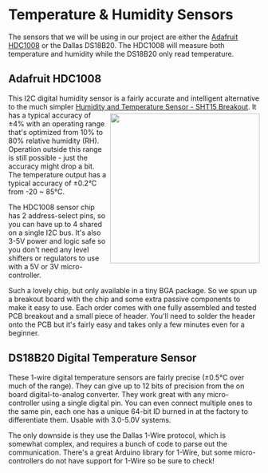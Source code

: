 <!--
title: Temperature & Humidity Sensors
summary: This document completely plagerizes Adafruit's content.
author: Adafruit.com
date Created: March 17, 2016
date Modified:{{ file.mtime }}
filename: sensors.md
-->

# Temperature & Humidity Sensors

The sensors that we will be using in our project are either the [Adafruit HDC1008](https://www.adafruit.com/products/2635) or the Dallas DS18B20. The HDC1008 will measure both temperature and humidity while the DS18B20 only read temperature.

## Adafruit HDC1008 

This I2C digital humidity sensor is a fairly accurate and intelligent alternative to the much simpler [Humidity and Temperature Sensor - SHT15 Breakout](https://www.adafruit.com/products/1638). <img src="https://cdn-shop.adafruit.com/970x728/2635-01.jpg" style="float:right; margin:5px 0 5px 5px; width:300px"> It has a typical accuracy of ±4% with an operating range that's optimized from 10% to 80% relative humidity (RH). Operation outside this range is still possible - just the accuracy might drop a bit. The temperature output has a typical accuracy of ±0.2°C from -20 ~ 85°C.

The HDC1008 sensor chip has 2 address-select pins, so you can have up to 4 shared on a single I2C bus. It's also 3-5V power and logic safe so you don't need any level shifters or regulators to use with a 5V or 3V micro-controller.

Such a lovely chip, but only available in a tiny BGA package. So we spun up a breakout board with the chip and some extra passive components to make it easy to use. Each order comes with one fully assembled and tested PCB breakout and a small piece of header. You'll need to solder the header onto the PCB but it's fairly easy and takes only a few minutes even for a beginner.

## DS18B20 Digital Temperature Sensor

These 1-wire digital temperature sensors are fairly precise (±0.5°C over much of the range). They can give up to 12 bits of precision from the on board digital-to-analog converter. They work great with any micro-controller using a single digital pin. You can even connect multiple ones to the same pin, each one has a unique 64-bit ID burned in at the factory to differentiate them. Usable with 3.0-5.0V systems.

The only downside is they use the Dallas 1-Wire protocol, which is somewhat complex, and requires a bunch of code to parse out the communication. There's a great Arduino library for 1-Wire, but some micro-controllers do not have support for 1-Wire so be sure to check!